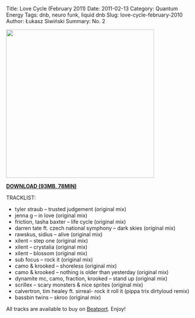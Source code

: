 Title: Love Cycle (February 2011)
Date: 2011-02-13
Category: Quantum Energy
Tags: dnb, neuro funk, liquid dnb
Slug: love-cycle-february-2010
Author: Łukasz Siwiński
Summary: No. 2

<!-- ### IMAGE ### -->
<a href ="https://drive.google.com/uc?export=download&id=0B_4_ynm06YZIY1VxS0VSRl81TWs" 
    title="DOWNLOAD" target="_blank">
    <img width="400" src="https://drive.google.com/uc?export=download&id=0BzB_BNja1f1Kb2M0QVBqalVPWGM" />
</a>

<a href ="https://drive.google.com/file/d/0B_4_ynm06YZIY1VxS0VSRl81TWs/edit?usp=sharing" 
    title="Quantum Energy - Love Cycle (February 2011)" target="_blank">
**DOWNLOAD (93MB, 78MIN)**
</a>

TRACKLIST:  

* tyler straub – trusted judgement (original mix)
* jenna g – in love (original mix)
* friction, tasha baxter – life cycle (original mix)
* darren tate ft. czech national symphony – dark skies (original mix)
* rawskus, sidius – alive (original mix)
* xilent – step one (original mix)
* xilent – crystalia (original mix)
* xilent – blossom (original mix)
* sub focus – rock it (original mix)
* camo & krooked – shoreless (original mix)
* camo & krooked – nothing is older than yesterday (original mix)
* dynamite mc, camo, fraction, krooked – stand up (original mix)
* scrillex – scary monsters & nice sprites (original mix)
* calvertron, tim healey ft. sirreal- rock it roll it (pippa trix dirtyloud remix)
* bassbin twins – skroo (original mix)

All tracks are available to buy on <a href="http://beatport.com" target="_blank">Beatport</a>.
Enjoy!